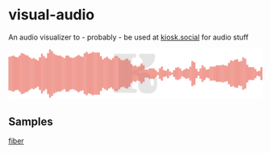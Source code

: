 # visual-audio

An audio visualizer to - probably - be used at [kiosk.social](https://kiosk.social) for audio stuff

![sample](test.png)

## Samples

[fiber](./example/fiber/README.md)
